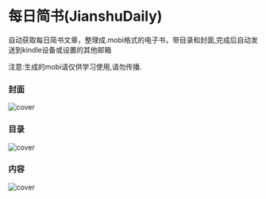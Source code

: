 # 每日简书(JianshuDaily)
自动获取每日简书文章，整理成.mobi格式的电子书，带目录和封面,完成后自动发送到kindle设备或设置的其他邮箱

注意:生成的mobi请仅供学习使用,请勿传播.

### 封面
![cover](images/1.jpg)


### 目录
![cover](images/2.jpg)


### 内容
![cover](images/3.jpg)
